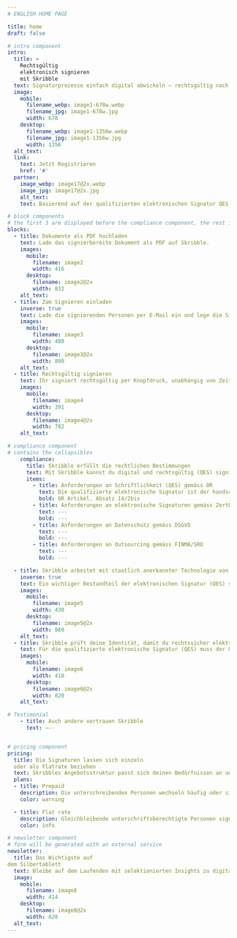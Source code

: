 ```yaml
---
# ENGLISH HOME PAGE

title: home
draft: false

# intro component
intro:
  title: >
    Rechtsgültig
    elektronisch signieren
    mit Skribble
  text: Signaturprozesse einfach digital abwickeln – rechtsgültig nach dem Schweizer & EU Gesetz.
  image:
    mobile:
      filename_webp: image1-678w.webp
      filename_jpg: image1-678w.jpg
      width: 678
    desktop:
      filename_webp: image1-1356w.webp
      filename_jpg: image1-1356w.jpg
      width: 1356
  alt_text:
  link:
    text: Jetzt Registrieren
    href: '#'
  partner:
    image_webp: image17@2x.webp
    image_jpg: image17@2x.jpg
    alt_text:
    text: Basierend auf der qualifizierten elektronischen Signatur QES der Swisscom

# block components
# the first 3 are displayed before the compliance component, the rest is displayed after it
blocks:
  - title: Dokumente als PDF hochladen
    text: Lade das signierbereite Dokument als PDF auf Skribble.
    images:
      mobile:
        filename: image2
        width: 416
      desktop:
        filename: image2@2x
        width: 832
    alt_text:
  - title: Zum Signieren einladen
    inverse: true
    text: Lade die signierenden Personen per E-Mail ein und lege die Signatur-Reihnenfolge fest.
    images:
      mobile:
        filename: image3
        width: 400
      desktop:
        filename: image3@2x
        width: 800
    alt_text:
  - title: Rechtsgültig signieren
    text: Ihr signiert rechtsgültig per Knopfdruck, unabhängig von Zeit und Ort.
    images:
      mobile:
        filename: image4
        width: 391
      desktop:
        filename: image4@2x
        width: 782
    alt_text:

# compliance component
# contains the collapsibles
    compliance:
      title: Skribble erfüllt die rechtlichen Bestimmungen
      text: Mit Skribble kannst du digital und rechtsgültig (QES) signieren - nach den folgenden Gesetzen.
      items:
        - title: Anforderungen an Schriftlichkeit (QES) gemäss OR
          text: Die qualifizierte elektronische Signatur ist der handschriftlichen Signatur vor dem Schweizer und EU Gesetz gleichgestellt. OR Artikel, Absatz 14/2bis
          bold: OR Artikel, Absatz 14/2bis
        - title: Anforderungen an elektronische Signaturen gemäss ZertES
          text: ---
          bold: ---
        - title: Anforderungen an Datenschutz gemäss DSGVO
          text: ---
          bold: ---
        - title: Anforderungen an Outsourcing gemäss FINMA/SRO
          text: ---
          bold: ---

  - title: Skribble arbeitet mit staatlich anerkannter Technologie von Swisscom
    inverse: true
    text: Ein wichtiger Bestandteil der elektronischen Signatur (QES) sind entsprechende digitale Zertifikate. Skribble bezieht diese von Swisscom, eine staatlich Anerkannte Zertifizierungsstelle. Damit sind Signaturen, die über Skribble erstellt werden, der handschrfltichen Signatur nach Schweizer und EU Gesetz gleichgestellt.  
    images:
      mobile:
        filename: image5
        width: 430
      desktop:
        filename: image5@2x
        width: 860
    alt_text:
  - title: Skribble prüft deine Identität, damit du rechtssicher elektronisch signieren kannst
    text: Für die qualifizierte elektronische Signatur (QES) muss der Unterzeichnende seine Identität beweisen. Skribble setzt hierfür auf die ID-App der Swisscom, wobei du zwischen zwei Services wählen kannst: Wir kommen vorbei um dich und deine Kollegen zu identifizieren, oder du setzt die ID-App selbst ein und identifizierst Mitarbeiter, Firmen und Lieferanten flexibel im persönlichen Kontakt.  
    images:
      mobile:
        filename: image6
        width: 410
      desktop:
        filename: image6@2x
        width: 820
    alt_text:

# Testimonial
    - title: Auch andere vertrauen Skribble
      text: –--


# pricing component
pricing:
  title: Die Signaturen lassen sich einzeln
  oder als Flatrate beziehen
  text: Skribbles Angebotsstruktur passt sich deinen Bedürfnissen an und kann flexibel kombiniert werden.
  plans:
  - title: Prepaid
    description: Die unterschreibenden Personen wechseln häufig oder signieren einmalig
    color: warning

  - title: Flat rate
    description: Gleichbleibende unterschriftsberechtigte Personen signieren häufig
    color: info

# newsletter component
# form will be generated with an external service
newsletter:
  title: Das Wichtigste auf
dem Silbertablett
  text: Bleibe auf dem Laufenden mit selektionierten Insights zu digitalen Signaturen.
  image:
    mobile:
      filename: image8
      width: 414
    desktop:
      filename: image8@2x
      width: 828
  alt_text:
---
```

